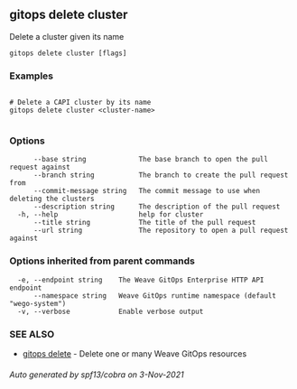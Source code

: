 ## gitops delete cluster

Delete a cluster given its name

```
gitops delete cluster [flags]
```

### Examples

```

# Delete a CAPI cluster by its name
gitops delete cluster <cluster-name>
		
```

### Options

```
      --base string             The base branch to open the pull request against
      --branch string           The branch to create the pull request from
      --commit-message string   The commit message to use when deleting the clusters
      --description string      The description of the pull request
  -h, --help                    help for cluster
      --title string            The title of the pull request
      --url string              The repository to open a pull request against
```

### Options inherited from parent commands

```
  -e, --endpoint string    The Weave GitOps Enterprise HTTP API endpoint
      --namespace string   Weave GitOps runtime namespace (default "wego-system")
  -v, --verbose            Enable verbose output
```

### SEE ALSO

* [gitops delete](gitops_delete.md)	 - Delete one or many Weave GitOps resources

###### Auto generated by spf13/cobra on 3-Nov-2021
